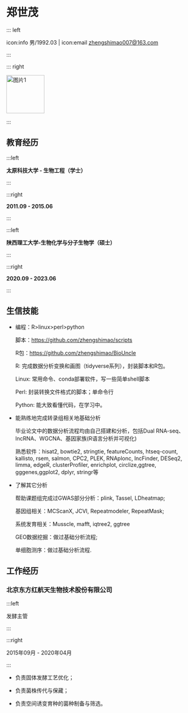 # 郑世茂

::: left

icon:info 男/1992.03 | icon:email zhengshimao007@163.com

:::  

::: right 

<img title="" src="https://cdn.mdedit.online/user/42520/c468b7a6-4ad1-44e6-af01-1b3bc8c5b40d.png" alt="图片1" width="100">

:::  

## 教育经历

:::left

**太原科技大学 - 生物工程（学士）**

:::

:::right

**2011.09 - 2015.06**

:::

:::left

**陕西理工大学-生物化学与分子生物学（硕士）**

:::

:::right

**2020.09 - 2023.06**

:::

## 生信技能

- 编程：R>linux>perl>python
  
  脚本：https://github.com/zhengshimao/scripts
  
  R包：https://github.com/zhengshimao/BioUncle
  
  R: 完成数据分析变换和画图（tidyverse系列），封装脚本和R包。
  
  Linux: 常用命令、conda部署软件，写一些简单shell脚本
  
  Perl:  封装转换文件格式的脚本；单命令行
  
  Python: 能大致看懂代码，在学习中。
  
- 能熟练地完成转录组相关地基础分析
  
  毕业论文中的数据分析流程均由自己搭建和分析，包括Dual RNA-seq、lncRNA、WGCNA、基因家族(R语言分析并可视化)
  
  熟悉软件：hisat2, bowtie2, stringtie, featureCounts, htseq-count, kallisto, rsem, salmon, CPC2, PLEK, RNAplonc, lncFinder, DESeq2, limma, edgeR, clusterProfiler, enrichplot, circlize,ggtree, gggenes,ggplot2, dplyr, stringr等
- 了解其它分析
  
  帮助课题组完成过GWAS部分分析：plink, Tassel, LDheatmap;
  
  基因组相关：MCScanX, JCVI, Repeatmodeler, RepeatMask;
  
  系统发育相关：Musscle, mafft, iqtree2, ggtree
  
  GEO数据挖掘：做过基础分析流程;
  
  单细胞测序：做过基础分析流程.
  
  
  
## 工作经历

### 北京东方红航天生物技术股份有限公司

:::left

发酵主管

:::

:::right

2015年09月 - 2020年04月

:::
- 负责固体发酵工艺优化；
  
- 负责菌株传代与保藏；
  
- 负责空间诱变育种的菌种制备与筛选。

